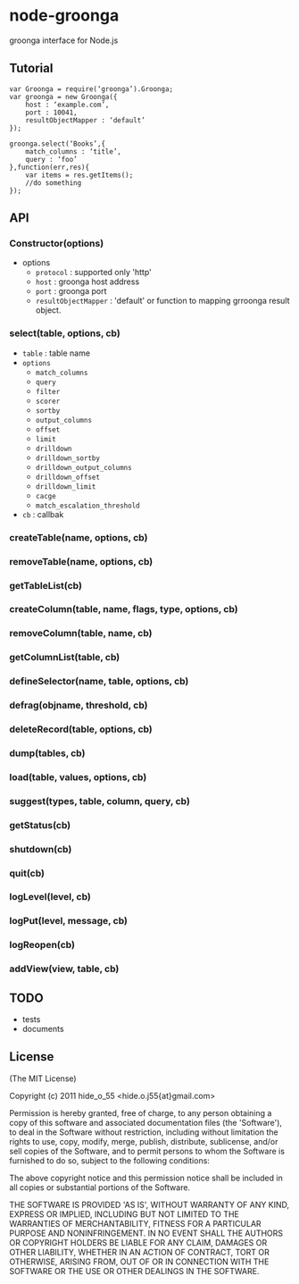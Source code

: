 
# node-groonga

  groonga interface for Node.js

## Tutorial

	var Groonga = require(‘groonga’).Groonga;
	var groonga = new Groonga({
		host : ‘example.com’,
		port : 10041,
		resultObjectMapper : ‘default’
	});

	groonga.select(‘Books’,{
		match_columns : ‘title’,
		query : ‘foo’
	},function(err,res){
		var items = res.getItems();
		//do something
	});
	
## API

### Constructor(options)

* options
  * `protocol` : supported only 'http'
  * `host` : groonga host address
  * `port` : groonga port
  * `resultObjectMapper` : 'default' or function to mapping grroonga result object.

### select(table, options, cb)
* `table` : table name
* `options`
  * `match_columns`
  * `query`
  * `filter`
  * `scorer`
  * `sortby`
  * `output_columns`
  * `offset`
  * `limit`
  * `drilldown`
  * `drilldown_sortby`
  * `drilldown_output_columns`
  * `drilldown_offset`
  * `drilldown_limit`
  * `cacge`
  * `match_escalation_threshold`
* `cb` : callbak

### createTable(name, options, cb)

### removeTable(name, options, cb)

### getTableList(cb)

### createColumn(table, name, flags, type, options, cb)

### removeColumn(table, name, cb)

### getColumnList(table, cb)

### defineSelector(name, table, options, cb)

### defrag(objname, threshold, cb)

### deleteRecord(table, options, cb)

### dump(tables, cb)

### load(table, values, options, cb)

### suggest(types, table, column, query, cb)

### getStatus(cb)

### shutdown(cb)

### quit(cb)

### logLevel(level, cb)

### logPut(level, message, cb)

### logReopen(cb)

### addView(view, table, cb)

## TODO

* tests
* documents

## License 

(The MIT License)

Copyright (c) 2011 hide_o_55 &lt;hide.o.j55{at}gmail.com&gt;

Permission is hereby granted, free of charge, to any person obtaining
a copy of this software and associated documentation files (the
'Software'), to deal in the Software without restriction, including
without limitation the rights to use, copy, modify, merge, publish,
distribute, sublicense, and/or sell copies of the Software, and to
permit persons to whom the Software is furnished to do so, subject to
the following conditions:

The above copyright notice and this permission notice shall be
included in all copies or substantial portions of the Software.

THE SOFTWARE IS PROVIDED 'AS IS', WITHOUT WARRANTY OF ANY KIND,
EXPRESS OR IMPLIED, INCLUDING BUT NOT LIMITED TO THE WARRANTIES OF
MERCHANTABILITY, FITNESS FOR A PARTICULAR PURPOSE AND NONINFRINGEMENT.
IN NO EVENT SHALL THE AUTHORS OR COPYRIGHT HOLDERS BE LIABLE FOR ANY
CLAIM, DAMAGES OR OTHER LIABILITY, WHETHER IN AN ACTION OF CONTRACT,
TORT OR OTHERWISE, ARISING FROM, OUT OF OR IN CONNECTION WITH THE
SOFTWARE OR THE USE OR OTHER DEALINGS IN THE SOFTWARE.